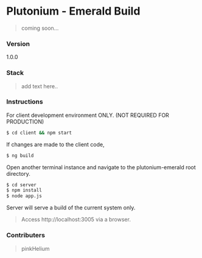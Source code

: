 # Plutonium - Emerald Build

> coming soon...

### Version
1.0.0

### Stack
> add text here..

### Instructions
For client development environment ONLY. (NOT REQUIRED FOR PRODUCTION)
```sh
$ cd client && npm start
```

If changes are made to the client code,
```sh
$ ng build
```

Open another terminal instance and navigate to the plutonium-emerald root directory.
```sh
$ cd server
$ npm install
$ node app.js
```
Server will serve a build of the current system only. 
> Access http://localhost:3005 via a browser.

### Contributers
> pinkHelium


